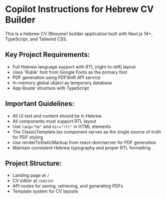 # Copilot Instructions for Hebrew CV Builder

<!-- Use this file to provide workspace-specific custom instructions to Copilot. For more details, visit https://code.visualstudio.com/docs/copilot/copilot-customization#_use-a-githubcopilotinstructionsmd-file -->

This is a Hebrew CV (Resume) builder application built with Next.js 14+, TypeScript, and Tailwind CSS.

## Key Project Requirements:
- Full Hebrew language support with RTL (right-to-left) layout
- Uses 'Rubik' font from Google Fonts as the primary font
- PDF generation using PDFShift API service
- In-memory global object as temporary database
- App Router structure with TypeScript

## Important Guidelines:
- All UI text and content should be in Hebrew
- All components must support RTL layout
- Use `lang="he"` and `dir="rtl"` in HTML elements
- The ClassicTemplate.tsx component serves as the single source of truth for PDF styling
- Use renderToStaticMarkup from react-dom/server for PDF generation
- Maintain consistent Hebrew typography and proper RTL formatting

## Project Structure:
- Landing page at `/` 
- CV editor at `/editor`
- API routes for saving, retrieving, and generating PDFs
- Template system for CV layouts
